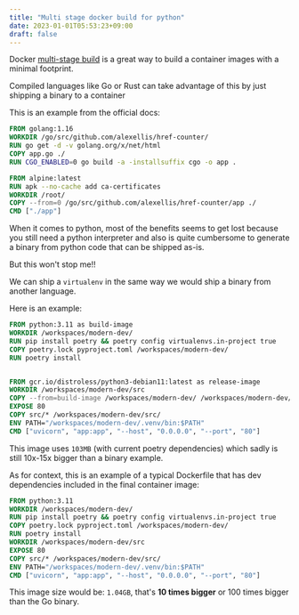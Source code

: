 ```yaml
---
title: "Multi stage docker build for python"
date: 2023-01-01T05:53:23+09:00
draft: false
---
```


Docker [multi-stage build](https://docs.docker.com/build/building/multi-stage/) is a great way to build a container images with a minimal footprint.

Compiled languages like Go or Rust can take advantage of this by just shipping a binary to a container

This is an example from the official docs:

```Dockerfile
FROM golang:1.16
WORKDIR /go/src/github.com/alexellis/href-counter/
RUN go get -d -v golang.org/x/net/html
COPY app.go ./
RUN CGO_ENABLED=0 go build -a -installsuffix cgo -o app .

FROM alpine:latest
RUN apk --no-cache add ca-certificates
WORKDIR /root/
COPY --from=0 /go/src/github.com/alexellis/href-counter/app ./
CMD ["./app"]
```

When it comes to python, most of the benefits seems to get lost because you still need a python interpreter and also is quite cumbersome to generate a binary from python code that can be shipped as-is.

But this won't stop me!!

We can ship a `virtualenv` in the same way we would ship a binary from another language.

Here is an example:

```Dockerfile
FROM python:3.11 as build-image
WORKDIR /workspaces/modern-dev/
RUN pip install poetry && poetry config virtualenvs.in-project true
COPY poetry.lock pyproject.toml /workspaces/modern-dev/
RUN poetry install


FROM gcr.io/distroless/python3-debian11:latest as release-image
WORKDIR /workspaces/modern-dev/src
COPY --from=build-image /workspaces/modern-dev/ /workspaces/modern-dev/
EXPOSE 80
COPY src/* /workspaces/modern-dev/src/
ENV PATH="/workspaces/modern-dev/.venv/bin:$PATH"
CMD ["uvicorn", "app:app", "--host", "0.0.0.0", "--port", "80"]
```

This image uses `103MB` (with current poetry dependencies) which sadly is still 10x-15x bigger than a binary example.

As for context, this is an example of a typical Dockerfile that has dev dependencies included in the final container image:

```Dockerfile
FROM python:3.11
WORKDIR /workspaces/modern-dev/
RUN pip install poetry && poetry config virtualenvs.in-project true
COPY poetry.lock pyproject.toml /workspaces/modern-dev/
RUN poetry install
WORKDIR /workspaces/modern-dev/src
EXPOSE 80
COPY src/* /workspaces/modern-dev/src/
ENV PATH="/workspaces/modern-dev/.venv/bin:$PATH"
CMD ["uvicorn", "app:app", "--host", "0.0.0.0", "--port", "80"]
```

This image size would be: `1.04GB`, that's **10 times bigger** or 100 times bigger than the Go binary.